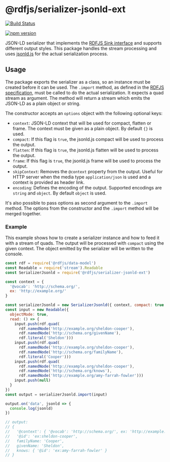 # @rdfjs/serializer-jsonld-ext

[![Build Status](https://travis-ci.org/rdfjs/serializer-jsonld-ext.svg?branch=master)](https://travis-ci.org/rdfjs/serializer-jsonld-ext)

[![npm version](https://img.shields.io/npm/v/@rdfjs/serializer-jsonld-ext.svg)](https://www.npmjs.com/package/@rdfjs/serializer-jsonld-ext)

JSON-LD serializer that implements the [RDFJS Sink interface]((https://github.com/rdfjs/representation-task-force/)) and supports different output styles.
This package handles the stream processing and uses [jsonld.js](https://github.com/digitalbazaar/jsonld.js) for the actual serialization process. 

## Usage

The package exports the serializer as a class, so an instance must be created before it can be used.
The `.import` method, as defined in the [RDFJS specification](http://rdf.js.org/#sink-interface), must be called to do the actual serialization.
It expects a quad stream as argument.
The method will return a stream which emits the JSON-LD as a plain object or string.

The constructor accepts an `options` object with the following optional keys:

- `context`: JSON-LD context that will be used for compact, flatten or frame.
  The context must be given as a plain object.
  By default `{}` is used.
- `compact`: If this flag is `true`, the jsonld.js compact will be used to process the output. 
- `flatten`: If this flag is `true`, the jsonld.js flatten will be used to process the output.
- `frame`: If this flag is `true`, the jsonld.js frame will be used to process the output.
- `skipContext`: Removes the `@context` property from the output.
  Useful for HTTP server when the media type `application/json` is used and a context is provided as header link. 
- `encoding`: Defines the encoding of the output.
  Supported encodings are `string` and `object`.
  By default `object` is used.

It's also possible to pass options as second argument to the `.import` method.
The options from the constructor and the `.import` method will be merged together.

### Example

This example shows how to create a serializer instance and how to feed it with a stream of quads.
The output will be processed with `compact` using the given context. 
The object emitted by the serializer will be written to the console.

```javascript
const rdf = require('@rdfjs/data-model')
const Readable = require('stream').Readable
const SerializerJsonld = require('@rdfjs/serializer-jsonld-ext')

const context = {
  '@vocab': 'http://schema.org/',
  ex: 'http://example.org/'
}

const serializerJsonld = new SerializerJsonld({ context, compact: true })
const input = new Readable({
  objectMode: true,
  read: () => {
    input.push(rdf.quad(
      rdf.namedNode('http://example.org/sheldon-cooper'),
      rdf.namedNode('http://schema.org/givenName'),
      rdf.literal('Sheldon')))
    input.push(rdf.quad(
      rdf.namedNode('http://example.org/sheldon-cooper'),
      rdf.namedNode('http://schema.org/familyName'),
      rdf.literal('Cooper')))
    input.push(rdf.quad(
      rdf.namedNode('http://example.org/sheldon-cooper'),
      rdf.namedNode('http://schema.org/knows'),
      rdf.namedNode('http://example.org/amy-farrah-fowler')))
    input.push(null)
  }
})
const output = serializerJsonld.import(input)

output.on('data', jsonld => {
  console.log(jsonld)
})

// output:
// {
//   '@context': { '@vocab': 'http://schema.org/', ex: 'http://example.org/' },
//   '@id': 'ex:sheldon-cooper',
//   familyName: 'Cooper',
//   givenName: 'Sheldon',
//   knows: { '@id': 'ex:amy-farrah-fowler' }
// }
```
